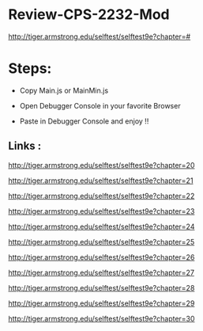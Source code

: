 ﻿# Review-CPS-2232-Mod

http://tiger.armstrong.edu/selftest/selftest9e?chapter=#


# Steps:

- Copy Main.js or MainMin.js

- Open Debugger Console in your favorite Browser

- Paste in Debugger Console and enjoy !!

## Links :

http://tiger.armstrong.edu/selftest/selftest9e?chapter=20

http://tiger.armstrong.edu/selftest/selftest9e?chapter=21

http://tiger.armstrong.edu/selftest/selftest9e?chapter=22

http://tiger.armstrong.edu/selftest/selftest9e?chapter=23

http://tiger.armstrong.edu/selftest/selftest9e?chapter=24

http://tiger.armstrong.edu/selftest/selftest9e?chapter=25

http://tiger.armstrong.edu/selftest/selftest9e?chapter=26

http://tiger.armstrong.edu/selftest/selftest9e?chapter=27

http://tiger.armstrong.edu/selftest/selftest9e?chapter=28

http://tiger.armstrong.edu/selftest/selftest9e?chapter=29

http://tiger.armstrong.edu/selftest/selftest9e?chapter=30
